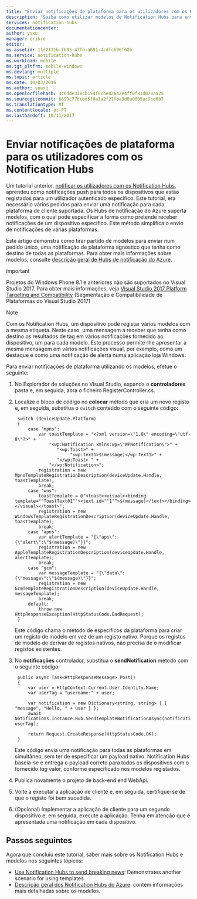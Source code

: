 ```yaml
---
title: "Enviar notificações de plataforma para os utilizadores com os Hubs de notificação do Azure (ASP.NET)"
description: "Saiba como utilizar modelos de Notification Hubs para enviar num pedido único, uma notificação de plataforma agnóstico que tenha como destino de todas as plataformas."
services: notification-hubs
documentationcenter: 
author: ysxu
manager: erikre
editor: 
ms.assetid: 11d2131b-f683-47fd-a691-4cdfc696f62b
ms.service: notification-hubs
ms.workload: mobile
ms.tgt_pltfrm: mobile-windows
ms.devlang: multiple
ms.topic: article
ms.date: 10/03/2016
ms.author: yuaxu
ms.openlocfilehash: 3c6dde338cb154f0cbe02642e4ff0f81d070aa25
ms.sourcegitcommit: 6699c77dcbd5f8a1a2f21fba3d0a0005ac9ed6b7
ms.translationtype: MT
ms.contentlocale: pt-PT
ms.lasthandoff: 10/11/2017
---
```

# <a name="send-cross-platform-notifications-to-users-with-notification-hubs"></a>Enviar notificações de plataforma para os utilizadores com os Notification Hubs
Um tutorial anterior, [notificar os utilizadores com os Notification Hubs], aprendeu como notificações push para todos os dispositivos que estão registados para um utilizador autenticado específico. Este tutorial, era necessário vários pedidos para enviar uma notificação para cada plataforma de cliente suportada. Os Hubs de notificação do Azure suporta modelos, com o qual pode especificar a forma como pretende receber notificações de um dispositivo específico. Este método simplifica o envio de notificações de várias plataformas. 

Este artigo demonstra como tirar partido de modelos para enviar num pedido único, uma notificação de plataforma agnóstico que tenha como destino de todas as plataformas. Para obter mais informações sobre modelos, consulte [descrição geral de Hubs de notificação do Azure][Templates].

> [!IMPORTANT]
> Projetos do Windows Phone 8.1 e anteriores não são suportados no Visual Studio 2017. Para obter mais informações, veja [Visual Studio 2017 Platform Targeting and Compatibility](https://www.visualstudio.com/en-us/productinfo/vs2017-compatibility-vs) (Segmentação e Compatibilidade de Plataformas do Visual Studio 2017)

> [!NOTE]
> Com os Notification Hubs, um dispositivo pode registar vários modelos com a mesma etiqueta. Neste caso, uma mensagem a receber que tenha como destino os resultados de tag em vários notificações fornecido ao dispositivo, um para cada modelo. Este processo permite-lhe apresentar a mesma mensagem em vários notificações visual, por exemplo, como um destaque e como uma notificação de alerta numa aplicação loja Windows.
> 
> 

Para enviar notificações de plataforma utilizando os modelos, efetue o seguinte:

1. No Explorador de soluções no Visual Studio, expanda o **controladores** pasta e, em seguida, abra o ficheiro RegisterController.cs.

2. Localize o bloco de código no **colocar** método que cria um novo registo e, em seguida, substitua o `switch` conteúdo com o seguinte código:
   
        switch (deviceUpdate.Platform)
        {
            case "mpns":
                var toastTemplate = "<?xml version=\"1.0\" encoding=\"utf-8\"?>" +
                    "<wp:Notification xmlns:wp=\"WPNotification\">" +
                       "<wp:Toast>" +
                            "<wp:Text1>$(message)</wp:Text1>" +
                       "</wp:Toast> " +
                    "</wp:Notification>";
                registration = new MpnsTemplateRegistrationDescription(deviceUpdate.Handle, toastTemplate);
                break;
            case "wns":
                toastTemplate = @"<toast><visual><binding template=""ToastText01""><text id=""1"">$(message)</text></binding></visual></toast>";
                registration = new WindowsTemplateRegistrationDescription(deviceUpdate.Handle, toastTemplate);
                break;
            case "apns":
                var alertTemplate = "{\"aps\":{\"alert\":\"$(message)\"}}";
                registration = new AppleTemplateRegistrationDescription(deviceUpdate.Handle, alertTemplate);
                break;
            case "gcm":
                var messageTemplate = "{\"data\":{\"message\":\"$(message)\"}}";
                registration = new GcmTemplateRegistrationDescription(deviceUpdate.Handle, messageTemplate);
                break;
            default:
                throw new HttpResponseException(HttpStatusCode.BadRequest);
        }
   
    Este código chama o método de específicos da plataforma para criar um registo de modelo em vez de um registo nativo. Porque os registos de modelo de derivar de registos nativos, não precisa de o modificar registos existentes.

3. No **notificações** controlador, substitua o **sendNotification** método com o seguinte código:
   
        public async Task<HttpResponseMessage> Post()
        {
            var user = HttpContext.Current.User.Identity.Name;
            var userTag = "username:" + user;
   
            var notification = new Dictionary<string, string> { { "message", "Hello, " + user } };
            await Notifications.Instance.Hub.SendTemplateNotificationAsync(notification, userTag);
   
            return Request.CreateResponse(HttpStatusCode.OK);
        }
   
    Este código envia uma notificação para todas as plataformas em simultâneo, sem ter de especificar um payload nativo. Notification Hubs baseia-se e entrega o payload correto para todos os dispositivos com o fornecido *tag* valor, conforme especificado nos modelos registados.

4. Publica novamente o projeto de back-end end WebApi.

5. Volte a executar a aplicação de cliente e, em seguida, certifique-se de que o registo foi bem sucedida.

6. (Opcional) Implementar a aplicação de cliente para um segundo dispositivo e, em seguida, execute a aplicação.
    Tenha em atenção que é apresentada uma notificação em cada dispositivo.

## <a name="next-steps"></a>Passos seguintes
Agora que concluiu este tutorial, saber mais sobre os Notification Hubs e modelos nos seguintes tópicos:

* [Use Notification Hubs to send breaking news]: Demonstrates another scenario for using templates.
* [Descrição geral dos Notification Hubs do Azure][Templates]: contém informações mais detalhadas sobre os modelos.

<!-- Anchors. -->

<!-- Images. -->




<!-- URLs. -->
[Push to users ASP.NET]: /manage/services/notification-hubs/notify-users-aspnet
[Push to users Mobile Services]: /manage/services/notification-hubs/notify-users/
[Visual Studio 2012 Express for Windows 8]: http://go.microsoft.com/fwlink/?LinkId=257546

[Use Notification Hubs to send breaking news]: notification-hubs-windows-notification-dotnet-push-xplat-segmented-wns.md
[Azure Notification Hubs]: http://go.microsoft.com/fwlink/p/?LinkId=314257
[notificar os utilizadores com os Notification Hubs]: notification-hubs-aspnet-backend-windows-dotnet-wns-notification.md
[Templates]: http://go.microsoft.com/fwlink/p/?LinkId=317339
[Notification Hub How to for Windows Store]: http://msdn.microsoft.com/library/windowsazure/jj927172.aspx
